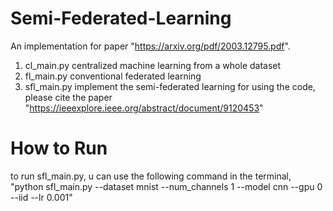 # Semi-Federated-Learning
An implementation for paper "https://arxiv.org/pdf/2003.12795.pdf".
1. cl_main.py centralized machine learning from a whole dataset
2. fl_main.py conventional federated learning 
3. sfl_main.py implement the semi-federated learning
for using the code, please cite the paper "https://ieeexplore.ieee.org/abstract/document/9120453"
# How to Run
to run sfl_main.py, u can use the following command in the terminal,
"python sfl_main.py --dataset mnist --num_channels 1 --model cnn --gpu 0 --iid --lr 0.001"
